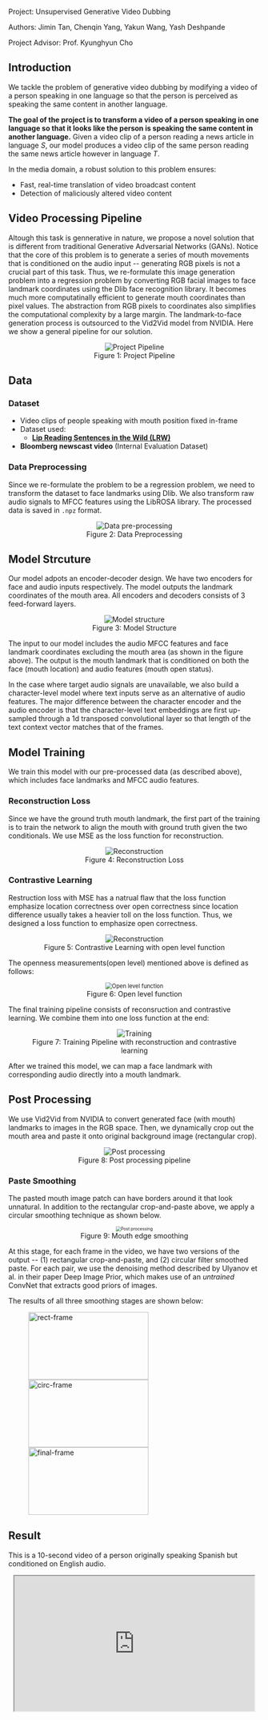 
Project: Unsupervised Generative Video Dubbing

Authors: Jimin Tan, Chenqin Yang, Yakun Wang, Yash Deshpande

Project Advisor:  Prof. Kyunghyun Cho

## Introduction
We tackle the problem of generative video dubbing by modifying a video of a person speaking in one language so that the person is perceived as speaking the same content in another language.

**The goal of the project is to transform a video of a person speaking in one language so that it looks like the person is speaking the same content in another language.**
Given a video clip of a person reading a news article in language *S*, our model produces a video clip of the same person reading the same news article however in language *T*.

In the media domain, a robust solution to this problem ensures:
- Fast, real-time translation of video broadcast content
- Detection of maliciously altered video content

## Video Processing Pipeline
Altough this task is gennerative in nature, we propose a novel solution that is different from traditional Generative Adversarial Networks (GANs). Notice that the core of this problem is to generate a series of mouth movements that is conditioned on the audio input -- generating RGB pixels is not a crucial part of this task. Thus, we re-formulate this image generation problem into a regression problem by converting RGB facial images to face landmark coordinates using the Dlib face recognition library. It becomes much more computatinally efficient to generate mouth coordinates than pixel values. The abstraction from RGB pixels to coordinates also simplifies the computational complexity by a large margin. The landmark-to-face generation process is outsourced to the Vid2Vid model from NVIDIA. Here we show a general pipeline for our solution.

<div style="text-align: center;">
<figure>
<img src="assets/overall_structure.pdf" alt="Project Pipeline" style="zoom:100%;" align="middle"/>
<figcaption>Figure 1: Project Pipeline</figcaption>
</figure>
</div>  

## Data

### Dataset

- Video clips of people speaking with mouth position fixed in-frame
- Dataset used:
	- [**Lip Reading Sentences in the Wild (LRW)**](http://www.robots.ox.ac.uk/~vgg/data/lip_reading/index.html#about)
- **Bloomberg newscast video** (Internal Evaluation Dataset)

### Data Preprocessing
Since we re-formulate the problem to be a regression problem, we need to transform the dataset to face landmarks using Dlib. We also transform raw audio signals to MFCC features using the LibROSA library. The processed data is saved in `.npz` format.

<div style="text-align: center;">
<figure>
<img src="assets/data_processing.pdf" alt="Data pre-processing" style="zoom:100%;" align="middle"/>
<figcaption>Figure 2: Data Preprocessing</figcaption>
</figure>
</div>  


## Model Strcuture
Our model adpots an encoder-decoder design. We have two encoders for face and audio inputs respectively. The model outputs the landmark coordinates of the mouth area. All encoders and decoders consists of 3 feed-forward layers.

<div style="text-align: center;">
<figure>
<img src="assets/model.pdf" alt="Model structure" style="zoom:100%;" align="middle"/>
<figcaption>Figure 3: Model Structure</figcaption>
</figure>
</div>  

The input to our model includes the audio MFCC features and face landmark coordinates excluding the mouth area (as shown in the figure above). The output is the mouth landmark that is conditioned on both the face (mouth location) and audio features (mouth open status). 

In the case where target audio signals are unavailable, we also build a character-level model where text inputs serve as an alternative of audio features. The major difference between the character encoder and the audio encoder is that the character-level text embeddings are first up-sampled through a 1d transposed convolutional layer so that length of the text context vector matches that of the frames.

## Model Training
We train this model with our pre-processed data (as described above), which includes face landmarks and MFCC audio features.

### Reconstruction Loss
Since we have the ground truth mouth landmark, the first part of the training is to train the network to align the mouth with ground truth given the two conditionals. We use MSE as the loss function for reconstruction.

<div style="text-align: center;">
<figure>
<img src="assets/reconstruction.pdf" alt="Reconstruction" style="zoom:100%;" align="middle"/>
<figcaption>Figure 4: Reconstruction Loss</figcaption>
</figure>
</div>  

### Contrastive Learning
Restruction loss with MSE has a natrual flaw that the loss function emphasize location correctness over open correctness since location difference usually takes a heavier toll on the loss function. Thus, we designed a loss function to emphasize open correctness. 

<div style="text-align: center;">
<figure>
<img src="assets/loss_function_2.pdf" alt="Reconstruction" style="zoom:100%;" align="middle"/>
<figcaption>Figure 5: Contrastive Learning with open level function</figcaption>
</figure>
</div>  

The openness measurements(open level) mentioned above is defined as follows:

<div style="text-align: center;">
<figure>
<img src="assets/loss_function.pdf" alt="Open level function" style="zoom:80%;" align="middle"/>
<figcaption>Figure 6: Open level function</figcaption>
</figure>
</div>  

The final training pipeline consists of reconsruction and contrastive learning. We combine them into one loss function at the end:

<div style="text-align: center;">
<figure>
<img src="assets/training_graph.pdf" alt="Training" style="zoom:100%;" align="middle"/>
<figcaption>Figure 7: Training Pipeline with reconstruction and contrastive learning</figcaption>
</figure>
</div>  

After we trained this model, we can map a face landmark with corresponding audio directly into a mouth landmark.

## Post Processing

We use Vid2Vid from NVIDIA to convert generated face (with mouth) landmarks to images in the RGB space. Then, we dynamically crop out the mouth area and paste it onto original background image (rectangular crop).

<div style="text-align: center;">
<figure>
<img src="assets/post_processing.pdf" alt="Post processing" style="zoom:100%;" align="middle"/>
<figcaption>Figure 8: Post processing pipeline</figcaption>
</figure>
</div>  


### Paste Smoothing 

The pasted mouth image patch can have borders around it that look unnatural. In addition to the rectangular crop-and-paste above, we apply a circular smoothing technique as shown below.

<div style="text-align: center;">
<figure>
<img src="assets/smoothing.pdf" alt="Post processing" style="zoom:60%;" align="middle"/>
<figcaption>Figure 9: Mouth edge smoothing</figcaption>
</figure>
</div> 

At this stage, for each frame in the video, we have two versions of the output -- (1) rectangular crop-and-paste, and (2) circular filter smoothed paste. For each pair, we use the denoising method described by Ulyanov et al. in their paper Deep Image Prior, which makes use of an _untrained_ ConvNet that extracts good priors of images. 

The results of all three smoothing stages are shown below:

<p align="center">
<figure>
<img src="assets/rect_frame.png" alt="rect-frame" style="zoom:100%;" align="middle" width=240 height=135 /> <em>	</em>  <img src="assets/circ_frame.png" alt="circ-frame" style="zoom:100%;" align="middle" width=240 height=135 /> <em>	</em> <img src="assets/final_frame.png" alt="final-frame" style="zoom:100%;" align="middle" width=240 height=135 />
</figure>
</p>

## Result

This is a 10-second video of a person originally speaking Spanish but conditioned on English audio.

<div style="text-align: center;">
<iframe src="https://drive.google.com/file/d/1tVfDd0cn6nh4w_KBQi8AXc8L8gQHuuhj/preview" width="480" height="270"></iframe>
</div>  
